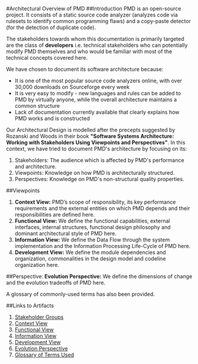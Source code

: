 #Architectural Overview of PMD
##Introduction
PMD is an open-source project. It consists of a static source code analyzer (analyzes code via rulesets to identify common programming flaws) and a copy-paste detector (for the detection of duplicate code). 

The stakeholders towards whom this documentation is primarily targeted are the class of **developers** i.e. technical stakeholders who can potentially modify PMD themselves and who would be familiar with most of the technical concepts covered here. 

We have chosen to document its software architecture because:
* It is one of the most popular source code analyzers online, with over 30,000 downloads on Sourceforge every week
* It is very easy to modify - new languages and rules can be added to PMD by virtually anyone, while the overall architecture maintains a common structure
* Lack of documentation currently available that clearly explains how PMD works and is constructed

Our Architectural Design is modelled after the precepts suggested by Rozanski and Woods in their book **"Software Systems Architecture: Working with Stakeholders Using Viewpoints and Perspectives"**. In this context, we have tried to document PMD's architecture by focusing on its:

1. Stakeholders: The audience which is affected by PMD's performance and architecture.
2. Viewpoints: Knowledge on how PMD is architecturally structured.
2. Perspectives: Knowledge on PMD's non-structural quality properties. 

##Viewpoints
1. **Context View:** PMD’s scope of responsibility, its key performance requirements and the external entities on which PMD depends and their responsibilities are defined here. 
2. **Functional View:** We define the functional capabilities, external interfaces, internal structures, functional design philosophy and dominant architectural style of PMD here.
3. **Information View:** We define the Data Flow through the system implementation and the Information Processing Life-Cycle of PMD here. 
4. **Development View:** We define the module dependencies and organization, commonalities in the design model and codeline organization here. 

##Perspective: 
**Evolution Perspective:** We define the dimensions of change and the evolution tradeoffs of PMD here.

A glossary of commonly-used terms has also been provided.

##Links to Artifacts
1. [Stakeholder Groups](https://github.com/McGillCOMP529F2015/PMD/blob/master/Milestone1/m1-stakeholdersv1.1.md)
2. [Context View](https://github.com/McGillCOMP529F2015/PMD/blob/master/Milestone1/m1-contextv1.1.md)
3. [Functional View](https://github.com/McGillCOMP529F2015/PMD/blob/master/Milestone3/m3-functional.md)
4. [Information View](https://github.com/McGillCOMP529F2015/PMD/blob/master/Milestone2/m2-information.md)
5. [Development View](https://github.com/McGillCOMP529F2015/PMD/blob/master/Milestone3/m3-development.md)
6. [Evolution Perspective](https://github.com/McGillCOMP529F2015/PMD/blob/master/Milestone3/m3-evolution.md)
7. [Glossary of Terms Used](https://github.com/McGillCOMP529F2015/PMD/blob/master/Milestone4/Glossary.md)
